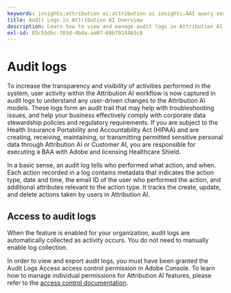 ```yaml
---
keywords: insights;attribution ai;attribution ai insights;AAI query service;attribution queries;attribution scores
title: Audit Logs in Attribution AI Overview
description: Learn how to view and manage audit logs in Attribution AI.
exl-id: 83c55dbc-f03d-4bda-ae07-68b7914483c8
---
```

# Audit logs

To increase the transparency and visibility of activities performed in the system, user activity within the Attribution AI workflow is now captured in audit logs to understand any user-driven changes to the Attribution AI models. These logs form an audit trail that may help with troubleshooting issues, and help your business effectively comply with corporate data stewardship policies and regulatory requirements.  If you are subject to the Health Insurance Portability and Accountability Act (HIPAA) and are creating, receiving, maintaining, or transmitting permitted sensitive personal data through Attribution AI or Customer AI, you are responsible for executing a BAA with Adobe and licensing Healthcare Shield.

In a basic sense, an audit log tells who performed what action, and when. Each action recorded in a log contains metadata that indicates the action type, date and time, the email ID of the user who performed the action, and additional attributes relevant to the action type. It tracks the create, update, and delete actions taken by users in Attribution AI.

<!-- [The audit logs selected in the Attribution AI workspace](../../../attribution-ai/aai-data-governance/images/data-governance/audit-logs-cai.png) -->

## Access to audit logs

When the feature is enabled for your organization, audit logs are automatically collected as activity occurs. You do not need to manually enable log collection.

In order to view and export audit logs, you must have been granted the Audit Logs Access access control permission in Adobe Console. To learn how to manage individual permissions for Attribution AI features, please refer to the [access control documentation](../aai-data-governance/access-controls.md).

